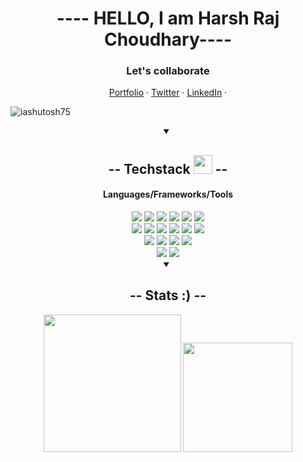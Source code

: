 <h1 align="center"> ---- HELLO, I am Harsh Raj Choudhary----</h1>

<div align="center">
<h3>Let's collaborate</h3>

<a href="https://ashutosh1.vercel.app" target="_blank">Portfolio</a> ·
<a href="https://twitter.com/ashutos_h1" target="_blank">Twitter</a> ·
<a href="https://linkedin.com/in/ashuutosh1" target="_blank">LinkedIn</a> ·
</div>
    

<p align="left"> <img src="https://komarev.com/ghpvc/?username=iashutosh75&label=Profile%20views&color=0e75b6&style=flat" alt="iashutosh75" /> </p>


<div align="center">
<details open>
 
<summary><h2 align="center" > -- Techstack <img src="https://cdn.discordapp.com/emojis/804331814004850698.png?v=1" width="30px"> --</h2></summary>
<h4>Languages/Frameworks/Tools</h4>
<img src="https://img.shields.io/badge/-C++ (CPP)-blue?style=for-the-badge">
<img src="https://img.shields.io/badge/-Python-green?style=for-the-badge">
<img src="https://img.shields.io/badge/-C language-red?style=for-the-badge">
<img src="https://img.shields.io/badge/-Javascript-yellow?style=for-the-badge">
<img src="https://img.shields.io/badge/-TypeScript-green?style=for-the-badge">
<img src="https://img.shields.io/badge/-Dart-blueviolet?style=for-the-badge">

<br>
<img src="https://img.shields.io/badge/-HTML 5-orange?style=for-the-badge">
<img src="https://img.shields.io/badge/-CSS-blue?style=for-the-badge">
<img src="https://img.shields.io/badge/-Tailwind CSS-teal?style=for-the-badge">
<img src="https://img.shields.io/badge/-React-deepskyblue?style=for-the-badge">
<img src="https://img.shields.io/badge/-Flutter-skyblue?style=for-the-badge">
<img src="https://img.shields.io/badge/-Firebase-ffca28?style=for-the-badge">
<br>
<img src="https://img.shields.io/badge/-git-orange?style=for-the-badge">
<img src="https://img.shields.io/badge/-github-black?style=for-the-badge">
<img src="https://img.shields.io/badge/-vs code-007acc?style=for-the-badge">
<img src="https://img.shields.io/badge/-vercel-black?style=for-the-badge">

<br>
<img src="https://img.shields.io/badge/-React Native-teal?style=for-the-badge">
<img src="https://img.shields.io/badge/-MongoDb-deepskyblue?style=for-the-badge">


</details>
</div>

<div  align="center">
<details open>
 
<summary><h2>-- Stats :) -- </h2></summary>

<img src="https://github-readme-stats.vercel.app/api/top-langs/?username=hasrhraj-29&show_icons=true&theme=gruvbox&count_private=true&layout=compact&hide_border=true&langs_count=10&hide=shaderlab,hlsl,glsl,jupyter%20notebook,c%23" height="220px">

<img src="https://github-readme-streak-stats.herokuapp.com/?user=harshraj-29&show_icons=true&hide_border=true&theme=gruvbox" height="175px">

</details>
</div>
